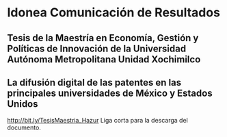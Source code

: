 # Idonea Comunicación de Resultados
## Tesis de la Maestría en Economía, Gestión y Políticas de Innovación de la Universidad Autónoma Metropolitana Unidad Xochimilco
## La difusión digital de las patentes en las principales universidades de México y Estados Unidos

http://bit.ly/TesisMaestria_Hazur Liga corta para la descarga del documento.
